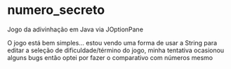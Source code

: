 # numero_secreto
Jogo da adivinhação em Java via JOptionPane

O jogo está bem simples... estou vendo uma forma de usar a String para editar a seleção de dificuldade/término do jogo, 
minha tentativa ocasionou alguns bugs então optei por fazer o comparativo com números mesmo
